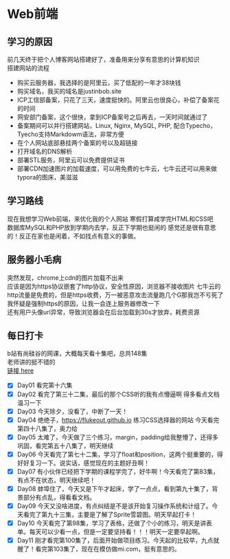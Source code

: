# Web前端
## 学习的原因
前几天终于把个人博客网站搭建好了，准备用来分享有意思的计算机知识  
搭建网站的流程  

* 购买云服务器，我选择的是阿里云，买了低配的一年才38块钱
* 购买域名，我买的域名是justinbob.site
* ICP工信部备案，只花了三天，速度挺快的。阿里云也很良心，补偿了备案花的时间
* 网安部门备案，这个很快，拿到ICP备案号之后再去，一天时间就通过了
* 备案期间可以并行搭建网站，Linux, Nginx, MySQL, PHP, 配合Typecho，Tyecho支持Markdowm语法，非常方便
* 在个人网站底部悬挂两个备案的号以及超链接
* 打开域名的DNS解析
* 部署STL服务，阿里云可以免费提供证书
* 部署CDN加速图片的加载速度，可以用免费的七牛云，七牛云还可以用来做typora的图床，美滋滋

## 学习路线
现在我想学习Web前端，来优化我的个人网站 
寒假打算咸学完HTML和CSS吧  
数据库MySQL和PHP放到学期内去学，反正下学期也挺闲的
感觉还是很有意思的！反正在家也是闲着，不如找点有意义的事做。

## 服务器小毛病
突然发现，chrome上cdn的图片加载不出来  
应该是因为https协议嵌套了http协议，安全性原因，浏览器不接收图片 
七牛云的http流量是免费的，但是https收费，万一被恶意攻击流量跑几个G那我岂不亏死了
我怀疑是强制https的原因，让我一会连上服务器修改一下  
还有用户头像url异常，导致浏览器会在后台加载到30s才放弃，耗费资源

## 每日打卡
b站有尚硅谷的网课，大概每天看十集吧，总共148集  
老师讲的挺不错的  
[链接 here](https://www.bilibili.com/video/BV1XJ411X7Ud?spm_id_from=333.1007.top_right_bar_window_default_collection.content.click)

* [x] Day01 看完第十六集
* [x] Day02 看完了第三十二集，最后的那个CSS听的我有点懵逼啊 得多看点文档温习一下
* [x] Day03 今天除夕，没看了，中断了一天！
* [x] Day04 绝绝子，<https://flukeout.github.io> 练习CSS选择器的网站 今天看完第四十八集了，奥力给
* [x] Day05 太难了，今天做了三个练习，margin，padding给我整懵了，还得多巩固，看完第五十八集了，明天继续
* [x] Day06 今天看完了第七十二集，学习了float和position，这两个挺重要的，得好好复习一下。说实话，感觉现在的主题好丑啊！
* [x] Day07 有小伙伴已经把下学期的课程学完了，好牛啊！今天看完了第83集，有点不在状态，明天继续吧！
* [x] Day08 蚌埠住了，今天又是下午才起床，学了一点点，看到第九十集了，背景部分有点乱，得看看文档。
* [x] Day09 今天又没啥进度，有点纠结是不是该开始复习操作系统和计组了。今天看完了第九十三集，主要是了解了Sprite雪碧图。明天早起打卡！
* [x] Day10 今天看完了第98集，学习了表格，还做了个小的练习，明天是讲表单。每天可以少看一点，但是一定要坚持看！！！明天一定要早起啊。
* [x] Day11 刚才看完第100集了，后面开始做项目练习。今天起的比较早，九点就醒了！看完第103集了，现在在模仿做mi.com，挺有意思的。